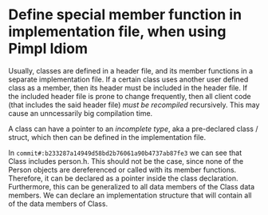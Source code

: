 # Define special member function in implementation file, when using Pimpl Idiom

Usually, classes are defined in a header file, and its member functions in a separate implementation file. If a certain class uses another user defined class as a member, then its header must be included in the header file. If the included header file is prone to change frequently, then all client code (that includes the said header file) *must be recompiled* recursively. This may cause an unncessarily big compilation time. 

A class can have a pointer to an *incomplete type*, aka a pre-declared class / struct, which then can be defined in the implementation file. 

In `commit#:b233287a14949d58bd2b76061a90b4737ab87fe3` we can see that Class includes person.h. This should not be the case, since none of the Person objects are dereferenced or called with its member functions. Therefore, it can be declared as a pointer inside the class declaration. Furthermore, this can be generalized to all data members of the Class data members. We can declare an implementation structure that will contain all of the data members of Class.


